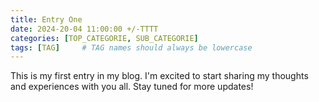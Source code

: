 ```yaml
---
title: Entry One
date: 2024-20-04 11:00:00 +/-TTTT
categories: [TOP_CATEGORIE, SUB_CATEGORIE]
tags: [TAG]     # TAG names should always be lowercase
---
```


This is my first entry in my blog. I'm excited to start sharing my thoughts and experiences with you all. Stay tuned for more updates!